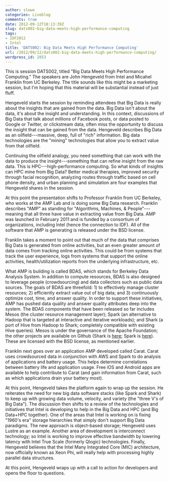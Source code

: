 ```yaml
---
author: slowe
categories: Liveblog
comments: true
date: 2012-09-12T18:13:39Z
slug: dats002-big-data-meets-high-performance-computing
tags:
- IDF2012
- Intel
title: 'DATS002: Big Data Meets High Performance Computing'
url: /2012/09/12/dats002-big-data-meets-high-performance-computing/
wordpress_id: 2853
---
```


This is session DATS002, titled "Big Data Meets High Performance Computing." The speakers are John Hengeveld from Intel and Micahel Franklin from UC Berkeley. The title sounds like this might be a marketing session, but I'm hoping that this material will be substantial instead of just fluff.

Hengeveld starts the session by reminding attendees that Big Data is really about the insights that are gained from the data. Big Data isn't about the data, it's about the insight and understanding. In this context, discussions of Big Data that talk about millions of Facebook posts, or data posted to Google or Twitter, or clickstream data, often miss the opportunity to discuss the insight that can be gained from the data. Hengeveld describes Big Data as an oilfield---massive, deep, full of "rich" information. Big data technologies are the "mining" technologies that allow you to extract value from that oilfield.

Continuing the oilfield analogy, you need something that can work with the data to produce the insight---something that can refine insight from the raw data. This is HPC---high-performance computing. So what kinds of insights can HPC mine from Big Data? Better medical therapies, improved security through facial recognition, analyzing routes through traffic based on cell phone density, and urban planning and simulation are four examples that Hengeveld shares in the session.

At this point the presentation shifts to Professor Franklin from UC Berkeley, who works at the AMP Lab and is doing some Big Data research. Franklin describes "AMP" as standing for "Algorithms, Machines, & People"---meaning that all three have value in extracting value from Big Data. AMP was launched in February 2011 and is funded by a consortium of organizations, including Intel (hence the connection to IDF). All of the software that AMP is generating is released under the BSD license.

Franklin takes a moment to point out that much of the data that comprises Big Data is generated from online activities, but an even greater amount of data comes from tracking online activities. This could be from systems that track the user experience, logs from systems that support the online activities, health/utilization reports from the underlying infrastructure, etc.

What AMP is building is called BDAS, which stands for Berkeley Data Analysis System. In addition to compute resources, BDAS is also designed to leverage people (crowdsourcing) and data collectors such as public data sources. The goals of BDAS are threefold: 1) to effectively manage cluster resources; 2) efficiently extract value out of big data; and 3) continuously optimize cost, time, and answer quality. In order to support these initiatives, AMP has pushed data quality and answer quality attributes deep into the system. The BDAS components that have been released so far includes Mesos (the cluster resource management layer); Spark (an alternative to Hadoop that is targeted at interactive and iterative workloads); and Shark (a port of Hive from Hadoop to Shark; completely compatible with existing Hive queries). Mesos is under the governance of the Apache Foundation; the other projects are available on Github (Shark is [here](https://github.com/amplab/shark); Spark is [here](https://github.com/mesos/spark)). These are licensed with the BSD license, as mentioned earlier.

Franklin next goes over an application AMP developed called Carat. Carat uses crowdsourced data in conjunction with AWS and Spark to do analysis of applications and battery usage. This helps determine correlations between battery life and application usage. Free iOS and Android apps are available to help contribute to Carat (and gain information from Carat, such as which applications drain your battery most).

At this point, Hengeveld takes the platform again to wrap up the session. He reiterates the need for new big data software stacks (like Spark and Shark) to keep up with growing data volume, velocity, and variety (the "three V's of Big Data"). The discussion then shifts to a review of the technologies and initiatives that Intel is developing to help in the Big Data and HPC (and Big Data+HPC together). One of the areas that Intel is working on is fixing "1960's era" storage hierarchies that simply don't support Big Data paradigms.  The new approach is object-based storage; Hengeveld uses Lustre as an example. Another area of development is interconnect technology; so Intel is working to improve effective bandwidth by lowering latency with Intel True Scale (formerly Qlogic) technologies. Finally, Hengeveld believes that the Intel Many Integrated Core (MIC) architecture, now officially known as Xeon Phi, will really help with processing highly parallel data structures.

At this point, Hengeveld wraps up with a call to action for developers and opens the floor to questions.
